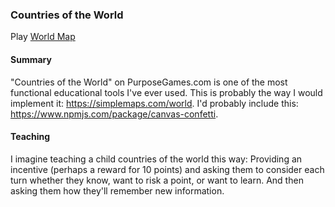### Countries of the World

Play [World Map](http://wrightben.com/world_map/)



#### Summary

"Countries of the World" on PurposeGames.com is one of the most functional educational tools I've ever used. This is probably the way I would implement it: https://simplemaps.com/world. I'd probably include this: https://www.npmjs.com/package/canvas-confetti.


#### Teaching

I imagine teaching a child countries of the world this way: Providing an incentive (perhaps a reward for 10 points) and asking them to consider each turn whether they know, want to risk a point, or want to learn. And then asking them how they'll remember new information.